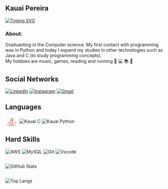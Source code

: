 ## Kauai Pereira  

[![Typing SVG](https://readme-typing-svg.herokuapp.com?font=Fira+Code&size=14&pause=1000&color=AA42F7&width=435&lines=Welcome+to+my+profile+:%29)](https://git.io/typing-svg)

### About:
Graduanting in the Computer science. My first contact with programming was in Python and today I expand my studies in other technologies such as Java and C (to study programming concepts).  
My hobbies are music, games, reading and running &#127928; &#128187; &#128218; &#127939;  

## Social Networks
[![LinkedIn](https://img.shields.io/badge/LinkedIn-0077B5?style=for-the-badge&logo=linkedin&logoColor=white)](https://www.linkedin.com/in/kauai-pereira/) 
[![Instagram](https://img.shields.io/badge/-Instagram-%23E4405F?style=for-the-badge&logo=instagram&logoColor=white)](https://www.instagram.com/kauaipereira/)
[![Gmail](https://img.shields.io/badge/Gmail-333333?style=for-the-badge&logo=gmail&logoColor=red)](mailto:kauaipereira33@gmail.com)

## Languages
 <img align="center" alt="Kauai Java" height="30" width="40" src="https://raw.githubusercontent.com/devicons/devicon/master/icons/java/java-plain.svg">
  <img align="center" alt="Kauai C" height="30" width="40" src="https://cdn.jsdelivr.net/gh/devicons/devicon/icons/c/c-original.svg" />
  <img align="center" alt="Kauai Python" height="30" width="40" src="https://cdn.jsdelivr.net/gh/devicons/devicon/icons/python/python-original.svg" />

## Hard Skills
![AWS](https://img.shields.io/badge/AWS-000.svg?style=for-the-badge&logo=amazon-aws&logoColor=white)
![MySQL](https://img.shields.io/badge/MySQL-00000F?style=for-the-badge&logo=mysql&logoColor=white)
![Git](https://img.shields.io/badge/GIT-E44C30?style=for-the-badge&logo=git&logoColor=white)
![Vscode](https://img.shields.io/badge/Vscode-007ACC?style=for-the-badge&logo=visual-studio-code&logoColor=white)

##
![GitHub Stats](https://github-readme-stats.vercel.app/api?username=KauaiP&theme=transparent&bg_color=000&border_color=30A3DC&show_icons=true&icon_color=30A3DC&title_color=E94D5F&text_color=FFF)

##
![Top Langs](https://github-readme-stats-git-masterrstaa-rickstaa.vercel.app/api/top-langs/?username=KauaiP&layout=compact&bg_color=000&border_color=30A3DC&title_color=E94D5F&text_color=FFF)

